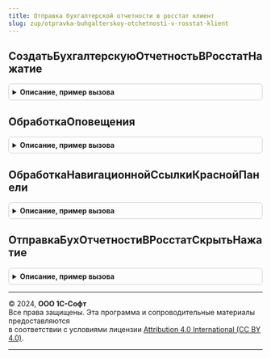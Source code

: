 ```yaml
---
title: Отправка бухгалтерской отчетности в росстат клиент
slug: zup/otpravka-buhgalterskoy-otchetnosti-v-rosstat-klient
---
```



## СоздатьБухгалтерскуюОтчетностьВРосстатНажатие
<details style="margin: 1em 0; padding: 0.5em; border: 1px solid #ccc; border-radius: 6px;">

<summary style="font-weight: bold; cursor: pointer;">Описание, пример вызова</summary>

```bsl

Процедура СоздатьБухгалтерскуюОтчетностьВРосстатНажатие(Форма) Экспорт
```

Пример вызова
```bsl
ОтправкаБухгалтерскойОтчетностиВРосстатКлиент.СоздатьБухгалтерскуюОтчетностьВРосстатНажатие(Форма) 
```
</details>

## ОбработкаОповещения
<details style="margin: 1em 0; padding: 0.5em; border: 1px solid #ccc; border-radius: 6px;">

<summary style="font-weight: bold; cursor: pointer;">Описание, пример вызова</summary>

```bsl

Процедура ОбработкаОповещения(Форма, ИмяСобытия, Параметр, Источник) Экспорт
```

Пример вызова
```bsl
ОтправкаБухгалтерскойОтчетностиВРосстатКлиент.ОбработкаОповещения(Форма, ИмяСобытия, Параметр, Источник) 
```
</details>

## ОбработкаНавигационнойСсылкиКраснойПанели
<details style="margin: 1em 0; padding: 0.5em; border: 1px solid #ccc; border-radius: 6px;">

<summary style="font-weight: bold; cursor: pointer;">Описание, пример вызова</summary>

```bsl

Процедура ОбработкаНавигационнойСсылкиКраснойПанели( Экспорт
```

Пример вызова
```bsl
ОтправкаБухгалтерскойОтчетностиВРосстатКлиент.ОбработкаНавигационнойСсылкиКраснойПанели();
```
</details>

## ОтправкаБухОтчетностиВРосстатСкрытьНажатие
<details style="margin: 1em 0; padding: 0.5em; border: 1px solid #ccc; border-radius: 6px;">

<summary style="font-weight: bold; cursor: pointer;">Описание, пример вызова</summary>

```bsl

Процедура ОтправкаБухОтчетностиВРосстатСкрытьНажатие( Экспорт
```

Пример вызова
```bsl
ОтправкаБухгалтерскойОтчетностиВРосстатКлиент.ОтправкаБухОтчетностиВРосстатСкрытьНажатие();
```
</details>

---

© 2024, **ООО 1С-Софт**  
Все права защищены. Эта программа и сопроводительные материалы предоставляются  
в соответствии с условиями лицензии [Attribution 4.0 International (CC BY 4.0)](https://creativecommons.org/licenses/by/4.0/legalcode).

---
